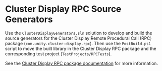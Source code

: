 # Cluster Display RPC Source Generators

Use the `ClusterDisplayGenerators.sln` solution to develop and build the source generators for the Cluster Display Remote Procedural Call (RPC) package (`com.unity.cluster-display.rpc`).
Then use the `PostBuild.ps1` script to move the built library in the Cluster Display RPC package and the corresponding test project (`TestProjects/RPCTests`).

See the [Cluster Display RPC package documentation](../source/com.unity.cluster-display.rpc/Documentation~/index.md) for more information.
